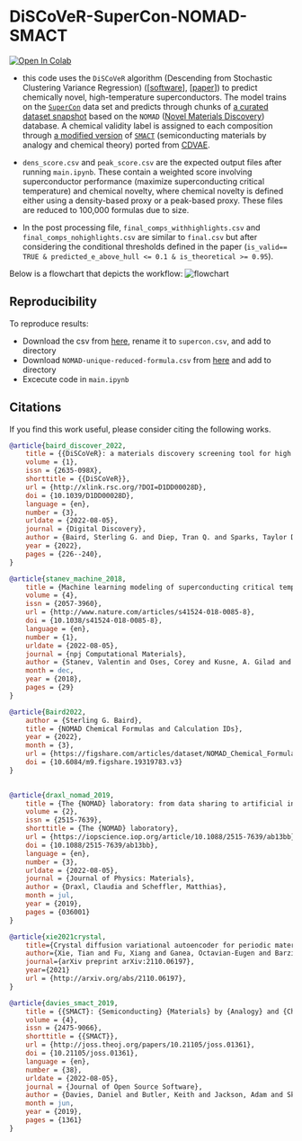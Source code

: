 # DiSCoVeR-SuperCon-NOMAD-SMACT

[![Open In Colab](https://colab.research.google.com/assets/colab-badge.svg)](https://colab.research.google.com/github/cseeg/DiSCoVeR-SuperCon-NOMAD-SMACT/blob/main/main.ipynb)

* this code uses the `DiSCoVeR` algorithm (Descending from Stochastic Clustering Variance Regression) ([[software](https://github.com/sparks-baird/mat_discover)], [[paper](https://dx.doi.org/10.1039/D1DD00028D)]) to predict chemically novel, high-temperature superconductors. The model trains on the [`SuperCon`](https://github.com/vstanev1/Supercon) data set and predicts through chunks of [a curated dataset snapshot](https://figshare.com/articles/dataset/NOMAD_Chemical_Formulas_and_Calculation_IDs/19319783) based on the `NOMAD` ([Novel Materials Discovery](https://nomad-lab.eu/)) database. A chemical validity label is assigned to each composition through [a modified version](https://github.com/txie-93/cdvae/blob/51383a9bf6477db01fb66b341ff75b5bad33ca90/scripts/eval_utils.py#L121-L162) of [`SMACT`](https://github.com/WMD-group/SMACT) (semiconducting materials by analogy and chemical theory) ported from [CDVAE](https://github.com/txie-93/cdvae).

* `dens_score.csv` and `peak_score.csv` are the expected output files after running `main.ipynb`. These contain a weighted score involving superconductor performance (maximize superconducting critical temperature) and chemical novelty, where chemical novelty is defined either using a density-based proxy or a peak-based proxy. These files are reduced to 100,000 formulas due to size.

* In the post processing file, `final_comps_withhighlights.csv` and `final_comps_nohighlights.csv` are similar to `final.csv` but after considering the conditional thresholds defined in the paper (`is_valid== TRUE & predicted_e_above_hull <= 0.1 & is_theoretical >= 0.95`).

Below is a flowchart that depicts the workflow:
![flowchart](https://i.imgur.com/7Y6ifJg.png "flowchart")

## Reproducibility
To reproduce results:
* Download the csv from [here](https://github.com/vstanev1/Supercon), rename it to `supercon.csv`, and add to directory
* Download `NOMAD-unique-reduced-formula.csv` from [here](https://figshare.com/articles/dataset/NOMAD_Chemical_Formulas_and_Calculation_IDs/19319783) and add to directory
* Excecute code in `main.ipynb`

## Citations
If you find this work useful, please consider citing the following works.

```bib
@article{baird_discover_2022,
	title = {{DiSCoVeR}: a materials discovery screening tool for high performance, unique chemical compositions},
	volume = {1},
	issn = {2635-098X},
	shorttitle = {{DiSCoVeR}},
	url = {http://xlink.rsc.org/?DOI=D1DD00028D},
	doi = {10.1039/D1DD00028D},
	language = {en},
	number = {3},
	urldate = {2022-08-05},
	journal = {Digital Discovery},
	author = {Baird, Sterling G. and Diep, Tran Q. and Sparks, Taylor D.},
	year = {2022},
	pages = {226--240},
}
```

```bib
@article{stanev_machine_2018,
	title = {Machine learning modeling of superconducting critical temperature},
	volume = {4},
	issn = {2057-3960},
	url = {http://www.nature.com/articles/s41524-018-0085-8},
	doi = {10.1038/s41524-018-0085-8},
	language = {en},
	number = {1},
	urldate = {2022-08-05},
	journal = {npj Computational Materials},
	author = {Stanev, Valentin and Oses, Corey and Kusne, A. Gilad and Rodriguez, Efrain and Paglione, Johnpierre and Curtarolo, Stefano and Takeuchi, Ichiro},
	month = dec,
	year = {2018},
	pages = {29}
}
```

```bib
@article{Baird2022,
	author = {Sterling G. Baird},
	title = {NOMAD Chemical Formulas and Calculation IDs},
	year = {2022},
	month = {3},
	url = {https://figshare.com/articles/dataset/NOMAD_Chemical_Formulas_and_Calculation_IDs/19319783},
	doi = {10.6084/m9.figshare.19319783.v3}
}
	
```

```bib
@article{draxl_nomad_2019,
	title = {The {NOMAD} laboratory: from data sharing to artificial intelligence},
	volume = {2},
	issn = {2515-7639},
	shorttitle = {The {NOMAD} laboratory},
	url = {https://iopscience.iop.org/article/10.1088/2515-7639/ab13bb},
	doi = {10.1088/2515-7639/ab13bb},
	language = {en},
	number = {3},
	urldate = {2022-08-05},
	journal = {Journal of Physics: Materials},
	author = {Draxl, Claudia and Scheffler, Matthias},
	month = jul,
	year = {2019},
	pages = {036001}
}
```

```bib
@article{xie2021crystal,
	title={Crystal diffusion variational autoencoder for periodic material generation},
	author={Xie, Tian and Fu, Xiang and Ganea, Octavian-Eugen and Barzilay, Regina and Jaakkola, Tommi},
	journal={arXiv preprint arXiv:2110.06197},
	year={2021}
	url = {http://arxiv.org/abs/2110.06197},
}
```

```bib
@article{davies_smact_2019,
	title = {{SMACT}: {Semiconducting} {Materials} by {Analogy} and {Chemical} {Theory}},
	volume = {4},
	issn = {2475-9066},
	shorttitle = {{SMACT}},
	url = {http://joss.theoj.org/papers/10.21105/joss.01361},
	doi = {10.21105/joss.01361},
	language = {en},
	number = {38},
	urldate = {2022-08-05},
	journal = {Journal of Open Source Software},
	author = {Davies, Daniel and Butler, Keith and Jackson, Adam and Skelton, Jonathan and Morita, Kazuki and Walsh, Aron},
	month = jun,
	year = {2019},
	pages = {1361}
}
```
